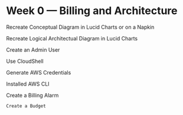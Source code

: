 # Week 0 — Billing and Architecture

Recreate Conceptual Diagram in Lucid Charts or on a Napkin

Recreate Logical Architectual Diagram in Lucid Charts

Create an Admin User

Use CloudShell

Generate AWS Credentials

Installed AWS CLI

Create a Billing Alarm

	Create a Budget

